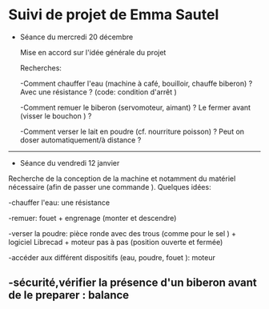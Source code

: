 # Suivi de projet de Emma Sautel

* Séance du mercredi 20 décembre

   Mise en accord sur l'idée générale du projet

   Recherches:

     -Comment chauffer l'eau (machine à café, bouilloir, chauffe biberon) ? 
     Avec une résistance ?  (code: condition d'arrêt )
      
     -Comment remuer le biberon (servomoteur, aimant) ? 
     Le fermer avant (visser le bouchon ) ?
      
     -Comment verser le lait en poudre (cf. nourriture poisson) ? 
      Peut on doser automatiquement/à distance ?   
 -------------------------------------------------------------------------------------------------------------------
      
* Séance du vendredi 12 janvier

Recherche de la conception de la machine et notamment du matériel nécessaire (afin de passer une commande ).
Quelques idées: 

   -chauffer l'eau: une résistance 
       
   -remuer: fouet + engrenage (monter et descendre)
       
   -verser la poudre: pièce ronde avec des trous (comme pour le sel ) + logiciel Librecad + moteur pas à pas (position ouverte et fermée)
   
   -accéder aux différent dispositifs (eau, poudre, fouet ): moteur
   
   -sécurité,vérifier la présence d'un biberon avant de le preparer : balance 
 ---------------------------------------------------------------------------------------------------------------------
